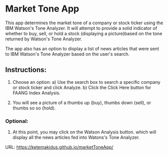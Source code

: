 # Market Tone App

This app determines the market tone of a company or stock ticker using the IBM Watson's Tone Analyzer.
It will attempt to provide a solid indicator of whether to buy, sell, or hold a stock (displaying a picture)based on the tone returned by Watson's Tone Analyzer.

The app also has an option to display a list of news articles that were sent to IBM Watson's Tone Analyzer based on the user's search.

## Instructions:

1. Choose an option:
    a) Use the search box to search a specific company or stock ticker and click Analyze.
    b) Click the Click Here button for FAANG Index Analysis.

1. You will see a picture of a thumbs up (buy), thumbs down (sell), or thumbs so so (hold).

### Optional:
1. At this point, you may click on the Watson Analysis button. which will display all the news articles fed into Watons's Tone Analyzer.

URL: https://ketemakidus.github.io/marketToneApp/

